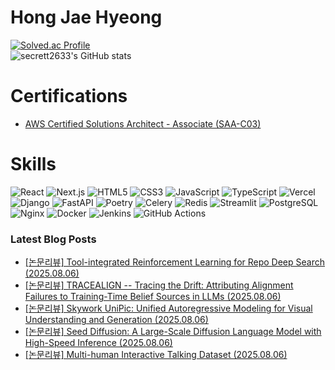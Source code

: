 # Hong Jae Hyeong

[![Solved.ac Profile](http://mazassumnida.wtf/api/v2/generate_badge?boj=secrett2633)](https://solved.ac/secrett2633/)  
![secrett2633's GitHub stats](https://github-readme-stats.vercel.app/api?username=secrett2633&show_icons=true&theme=radical)  

# Certifications
- [AWS Certified Solutions Architect - Associate (SAA-C03)](https://www.credly.com/badges/ee24ba15-e661-4741-bc4c-46bdaca76e75/public_url)

# Skills
![React](https://img.shields.io/badge/React-61DAFB.svg?&style=for-the-badge&logo=React&logoColor=white)
![Next.js](https://img.shields.io/badge/Next.js-000000.svg?&style=for-the-badge&logo=Next.js&logoColor=white)
![HTML5](https://img.shields.io/badge/HTML5-E34F26.svg?&style=for-the-badge&logo=HTML5&logoColor=white)
![CSS3](https://img.shields.io/badge/CSS3-1572B6.svg?&style=for-the-badge&logo=CSS3&logoColor=white)
![JavaScript](https://img.shields.io/badge/JavaScript-F7DF1E.svg?&style=for-the-badge&logo=JavaScript&logoColor=white)
![TypeScript](https://img.shields.io/badge/TypeScript-3178C6.svg?&style=for-the-badge&logo=TypeScript&logoColor=white)
![Vercel](https://img.shields.io/badge/Vercel-000000.svg?&style=for-the-badge&logo=Vercel&logoColor=white)  
![Django](https://img.shields.io/badge/Django-092E20.svg?&style=for-the-badge&logo=Django&logoColor=white)
![FastAPI](https://img.shields.io/badge/FastAPI-009688.svg?&style=for-the-badge&logo=FastAPI&logoColor=white)
![Poetry](https://img.shields.io/badge/Poetry-7031B9.svg?&style=for-the-badge&logo=Poetry&logoColor=white)
![Celery](https://img.shields.io/badge/Celery-378B29.svg?&style=for-the-badge&logo=Celery&logoColor=white)
![Redis](https://img.shields.io/badge/Redis-DC382D.svg?&style=for-the-badge&logo=Redis&logoColor=white)
![Streamlit](https://img.shields.io/badge/Streamlit-FF4B4B.svg?&style=for-the-badge&logo=Streamlit&logoColor=white)
![PostgreSQL](https://img.shields.io/badge/PostgreSQL-4169E1.svg?&style=for-the-badge&logo=PostgreSQL&logoColor=white)  
![Nginx](https://img.shields.io/badge/Nginx-009639.svg?&style=for-the-badge&logo=Nginx&logoColor=white)
![Docker](https://img.shields.io/badge/Docker-2496ED.svg?&style=for-the-badge&logo=Docker&logoColor=white)
![Jenkins](https://img.shields.io/badge/Jenkins-D24939.svg?&style=for-the-badge&logo=Jenkins&logoColor=white)
![GitHub Actions](https://img.shields.io/badge/GitHub%20Actions-2088FF.svg?&style=for-the-badge&logo=GitHub%20Actions&logoColor=white)

### Latest Blog Posts
- [[논문리뷰] Tool-integrated Reinforcement Learning for Repo Deep Search (2025.08.06)](https://secrett2633.github.io/ai/review/2025-8-6-Tool-integrated_Reinforcement_Learning_for_Repo_Deep_Search/)
- [[논문리뷰] TRACEALIGN -- Tracing the Drift: Attributing Alignment Failures to Training-Time Belief Sources in LLMs (2025.08.06)](https://secrett2633.github.io/ai/review/2025-8-6-TRACEALIGN_--_Tracing_the_Drift_Attributing_Alignment_Failures_to_Training-Time_Belief_Sources_in_LLMs/)
- [[논문리뷰] Skywork UniPic: Unified Autoregressive Modeling for Visual Understanding and Generation (2025.08.06)](https://secrett2633.github.io/ai/review/2025-8-6-Skywork_UniPic_Unified_Autoregressive_Modeling_for_Visual_Understanding_and_Generation/)
- [[논문리뷰] Seed Diffusion: A Large-Scale Diffusion Language Model with High-Speed Inference (2025.08.06)](https://secrett2633.github.io/ai/review/2025-8-6-Seed_Diffusion_A_Large-Scale_Diffusion_Language_Model_with_High-Speed_Inference/)
- [[논문리뷰] Multi-human Interactive Talking Dataset (2025.08.06)](https://secrett2633.github.io/ai/review/2025-8-6-Multi-human_Interactive_Talking_Dataset/)